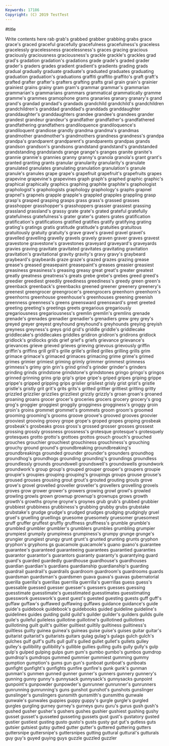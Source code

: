 ```yaml
---
Keywords: 17186
Copyright: (C) 2019 TestTest
---
```


#title

Write contents here
rab grab's grabbed grabber grabbing grabs grace grace's
graced graceful gracefully gracefulness gracefulness's graceless gracelessly gracelessness gracelessness's graces
gracing gracious graciously graciousness graciousness's grackle grackle's grackles grad grad's
gradation gradation's gradations grade grade's graded grader grader's graders grades
gradient gradient's gradients grading grads gradual gradually graduate graduate's graduated
graduates graduating graduation graduation's graduations graffiti graffito graffito's graft graft's
grafted grafter grafter's grafters grafting grafts grail grain grain's grainier
grainiest grains grainy gram gram's grammar grammar's grammarian grammarian's grammarians
grammars grammatical grammatically gramme gramme's grammes gramophone grams granaries granary
granary's grand grand's grandad grandad's grandads grandchild grandchild's grandchildren grandchildren's
granddad granddad's granddads granddaughter granddaughter's granddaughters grandee grandee's grandees grander
grandest grandeur grandeur's grandfather grandfather's grandfathered grandfathering grandfathers grandiloquence grandiloquence's
grandiloquent grandiose grandly grandma grandma's grandmas grandmother grandmother's grandmothers grandness
grandness's grandpa grandpa's grandparent grandparent's grandparents grandpas grands grandson grandson's
grandsons grandstand grandstand's grandstanded grandstanding grandstands grange grange's granges granite
granite's grannie grannie's grannies granny granny's granola granola's grant grant's
granted granting grants granular granularity granularity's granulate granulated granulates granulating
granulation granulation's granule granule's granules grape grape's grapefruit grapefruit's grapefruits
grapes grapevine grapevine's grapevines graph graph's graphed graphic graphic's graphical
graphically graphics graphing graphite graphite's graphologist graphologist's graphologists graphology graphology's
graphs grapnel grapnel's grapnels grapple grapple's grappled grapples grappling grasp
grasp's grasped grasping grasps grass grass's grassed grasses grasshopper grasshopper's
grasshoppers grassier grassiest grassing grassland grassland's grassy grate grate's grated
grateful gratefully gratefulness gratefulness's grater grater's graters grates gratification gratification's
gratifications gratified gratifies gratify gratifying grating grating's gratings gratis gratitude
gratitude's gratuities gratuitous gratuitously gratuity gratuity's grave grave's graved gravel
gravel's gravelled gravelling gravelly gravels gravely graven graver graves gravest
gravestone gravestone's gravestones graveyard graveyard's graveyards gravies graving gravitate gravitated
gravitates gravitating gravitation gravitation's gravitational gravity gravity's gravy gravy's graybeard
graybeard's graybeards graze graze's grazed grazes grazing grease grease's greased
greasepaint greasepaint's greases greasier greasiest greasiness greasiness's greasing greasy great
great's greater greatest greatly greatness greatness's greats grebe grebe's grebes
greed greed's greedier greediest greedily greediness greediness's greedy green green's
greenback greenback's greenbacks greened greener greenery greenery's greenest greengrocer greengrocer's
greengrocers greenhorn greenhorn's greenhorns greenhouse greenhouse's greenhouses greening greenish greenness
greenness's greens greensward greensward's greet greeted greeting greeting's greetings greets
gregarious gregariously gregariousness gregariousness's gremlin gremlin's gremlins grenade grenade's grenades
grenadier grenadier's grenadiers grew grey grey's greyed greyer greyest greyhound
greyhound's greyhounds greying greyish greyness greyness's greys grid grid's griddle
griddle's griddlecake griddlecake's griddlecakes griddles gridiron gridiron's gridirons gridlock gridlock's
gridlocks grids grief grief's griefs grievance grievance's grievances grieve grieved
grieves grieving grievous grievously griffin griffin's griffins grill grill's grille
grille's grilled grilles grilling grills grim grimace grimace's grimaced grimaces
grimacing grime grime's grimed grimes grimier grimiest griming grimly grimmer
grimmest grimness grimness's grimy grin grin's grind grind's grinder grinder's
grinders grinding grinds grindstone grindstone's grindstones gringo gringo's gringos grinned
grinning grins grip grip's gripe gripe's griped gripes griping grippe
grippe's gripped gripping grips grislier grisliest grisly grist grist's gristle
gristle's gristly grit grit's grits grits's gritted grittier grittiest gritting
gritty grizzled grizzlier grizzlies grizzliest grizzly grizzly's groan groan's groaned
groaning groans grocer grocer's groceries grocers grocery grocery's grog grog's
groggier groggiest groggily grogginess grogginess's groggy groin groin's groins grommet
grommet's grommets groom groom's groomed grooming grooming's grooms groove groove's
grooved grooves groovier grooviest grooving groovy grope grope's groped gropes
groping grosbeak grosbeak's grosbeaks gross gross's grossed grosser grosses grossest
grossing grossly grossness grossness's grotesque grotesque's grotesquely grotesques grotto grotto's
grottoes grottos grouch grouch's grouched grouches grouchier grouchiest grouchiness grouchiness's
grouching grouchy ground ground's groundbreaking groundbreaking's groundbreakings grounded grounder grounder's
grounders groundhog groundhog's groundhogs grounding grounding's groundings groundless groundlessly grounds
groundswell groundswell's groundswells groundwork groundwork's group group's grouped grouper grouper's
groupers groupie groupie's groupies grouping grouping's groupings groups grouse grouse's
groused grouses grousing grout grout's grouted grouting grouts grove grove's
grovel grovelled groveller groveller's grovellers grovelling grovels groves grow grower
grower's growers growing growl growl's growled growling growls grown grownup
grownup's grownups grows growth growth's growths groyne groyne's groynes grub
grub's grubbed grubbier grubbiest grubbiness grubbiness's grubbing grubby grubs grubstake
grubstake's grudge grudge's grudged grudges grudging grudgingly gruel gruel's gruelling
gruellings gruesome gruesomely gruesomer gruesomest gruff gruffer gruffest gruffly gruffness
gruffness's grumble grumble's grumbled grumbler grumbler's grumblers grumbles grumbling grumpier
grumpiest grumpily grumpiness grumpiness's grumpy grunge grunge's grungier grungiest grungy
grunt grunt's grunted grunting grunts gryphon gryphon's gryphons gs guacamole
guacamole's guano guano's guarantee guarantee's guaranteed guaranteeing guarantees guarantied guaranties
guarantor guarantor's guarantors guaranty guaranty's guarantying guard guard's guarded guardedly
guardhouse guardhouse's guardhouses guardian guardian's guardians guardianship guardianship's guarding guardrail
guardrail's guardrails guardroom guardroom's guardrooms guards guardsman guardsman's guardsmen guava
guava's guavas gubernatorial guerilla guerilla's guerillas guerrilla guerrilla's guerrillas guess
guess's guessable guessed guesser guesser's guessers guesses guessing guesstimate guesstimate's
guesstimated guesstimates guesstimating guesswork guesswork's guest guest's guested guesting guests
guff guff's guffaw guffaw's guffawed guffawing guffaws guidance guidance's guide
guide's guidebook guidebook's guidebooks guided guideline guideline's guidelines guides guiding
guild guild's guilder guilder's guilders guilds guile guile's guileful guileless
guillotine guillotine's guillotined guillotines guillotining guilt guilt's guiltier guiltiest guiltily
guiltiness guiltiness's guiltless guilty guinea guinea's guineas guise guise's guises
guitar guitar's guitarist guitarist's guitarists guitars gulag gulag's gulags gulch
gulch's gulches gulf gulf's gulfs gull gull's gulled gullet gullet's
gullets gulley gulley's gullibility gullibility's gullible gullies gulling gulls gully
gully's gulp gulp's gulped gulping gulps gum gum's gumbo gumbo's
gumbos gumdrop gumdrop's gumdrops gummed gummier gummiest gumming gummy gumption
gumption's gums gun gun's gunboat gunboat's gunboats gunfight gunfight's gunfights
gunfire gunfire's gunk gunk's gunman gunman's gunmen gunned gunner gunner's
gunners gunnery gunnery's gunning gunny gunny's gunnysack gunnysack's gunnysacks gunpoint
gunpoint's gunpowder gunpowder's gunrunner gunrunner's gunrunners gunrunning gunrunning's guns gunshot
gunshot's gunshots gunslinger gunslinger's gunslingers gunsmith gunsmith's gunsmiths gunwale gunwale's
gunwales guppies guppy guppy's gurgle gurgle's gurgled gurgles gurgling gurney
gurney's gurneys guru guru's gurus gush gush's gushed gusher gusher's
gushers gushes gushier gushiest gushing gushy gusset gusset's gusseted gusseting
gussets gust gust's gustatory gusted gustier gustiest gusting gusto gusto's
gusts gusty gut gut's gutless guts gutsier gutsiest gutsy gutted
gutter gutter's guttered guttering gutters guttersnipe guttersnipe's guttersnipes gutting guttural
guttural's gutturals guy guy's guyed guying guys guzzle guzzled guzzler
